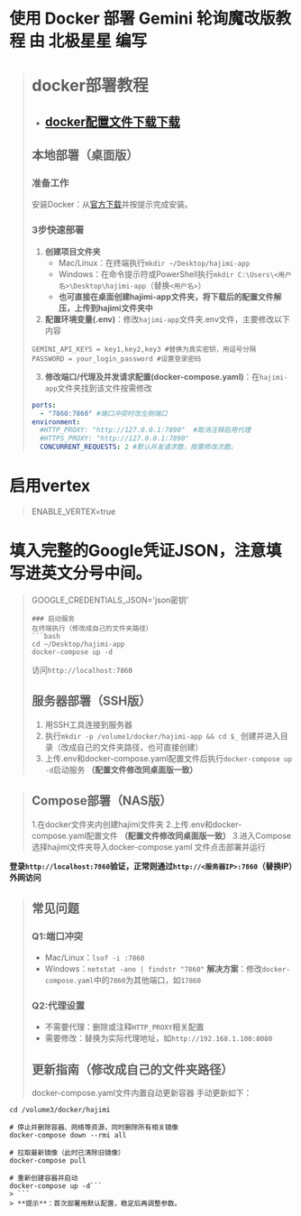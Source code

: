 # 使用 Docker 部署 Gemini 轮询魔改版教程 由 **北极星星** 编写

> # docker部署教程
> - ## [docker配置文件下载下载](https://github.com/beijixingxing/hajimi/releases/download/%E6%96%87%E4%BB%B6/docker.zip)
> 
> ## 本地部署（桌面版）
> ### 准备工作
> 安装Docker：从[官方下载](https://www.docker.com/)并按提示完成安装。
> ### 3步快速部署
> 1. **创建项目文件夹**
>     - Mac/Linux：在终端执行`mkdir ~/Desktop/hajimi-app`
>     - Windows：在命令提示符或PowerShell执行`mkdir C:\Users\<用户名>\Desktop\hajimi-app`（替换`<用户名>`）
>     - **也可直接在桌面创建hajimi-app文件夹，将下载后的配置文件解压，上传到hajimi文件夹中**
> 2. **配置环境变量(.env)**：修改`hajimi-app`文件夹.env文件，主要修改以下内容
> ```env
> GEMINI_API_KEYS = key1,key2,key3 #替换为真实密钥，用逗号分隔
> PASSWORD = your_login_password #设置登录密码
> ```
> 3. **修改端口/代理及并发请求配置(docker-compose.yaml)**：在`hajimi-app`文件夹找到该文件按需修改
> ```yaml
> ports:
>   - "7860:7860" #端口冲突时改左侧端口
> environment:
>   #HTTP_PROXY: "http://127.0.0.1:7890"  #取消注释启用代理
>   #HTTPS_PROXY: "http://127.0.0.1:7890"
>   CONCURRENT_REQUESTS: 2 #默认并发请求数，按需修改次数。
# 启用vertex
>   ENABLE_VERTEX=true 
# 填入完整的Google凭证JSON，注意填写进英文分号中间。
>   GOOGLE_CREDENTIALS_JSON='json密钥' 
> ```
> ### 启动服务
> 在终端执行（修改成自己的文件夹路径）
> ```bash
> cd ~/Desktop/hajimi-app 
> docker-compose up -d 
> ```
> 访问`http://localhost:7860`
> 
> ## 服务器部署（SSH版）
> 1. 用SSH工具连接到服务器
> 2. 执行`mkdir -p /volume1/docker/hajimi-app && cd $_` 创建并进入目录（改成自己的文件夹路径，也可直接创建）
> 3. 上传.env和docker-compose.yaml配置文件后执行`docker-compose up -d`启动服务 **（配置文件修改同桌面版一致）** 

> ## Compose部署（NAS版）
> 1.在docker文件夹内创建hajimi文件夹
> 2.上传.env和docker-compose.yaml配置文件 **（配置文件修改同桌面版一致）** 
> 3.进入Compose选择hajimi文件夹导入docker-compose.yaml
文件点击部署并运行

**登录`http://localhost:7860`验证，正常则通过`http://<服务器IP>:7860`（替换IP）外网访问**
> 
> ## 常见问题
> ### Q1:端口冲突
> - Mac/Linux：`lsof -i :7860`
> - Windows：`netstat -ano | findstr "7860"`
> **解决方案**：修改`docker-compose.yaml`中的`7860`为其他端口，如`17860`
> ### Q2:代理设置
> - 不需要代理：删除或注释`HTTP_PROXY`相关配置
> - 需要修改：替换为实际代理地址，如`http://192.168.1.100:8080`
> 
> ## 更新指南（修改成自己的文件夹路径）
> docker-compose.yaml文件内置自动更新容器
> 手动更新如下：
```进入 docker-compose.yaml 所在目录
cd /volume3/docker/hajimi

# 停止并删除容器、网络等资源，同时删除所有相关镜像
docker-compose down --rmi all

# 拉取最新镜像（此时已清除旧镜像）
docker-compose pull

# 重新创建容器并启动
docker-compose up -d```
> ```
> **提示**：首次部署用默认配置，稳定后再调整参数。
